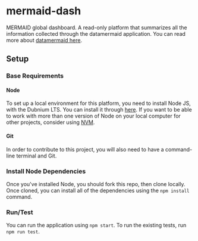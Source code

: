 # mermaid-dash

MERMAID global dashboard. A read-only platform that summarizes all the information collected through the datamermaid application. You can read more about [datamermaid here](https://datamermaid.org/).

## Setup

### Base Requirements

#### Node

To set up a local environment for this platform, you need to install Node JS, with the Dubnium LTS. You can install it through [here](https://nodejs.org/en/download/). If you want to be able to work with more than one version of Node on your local computer for other projects, consider using [NVM](https://github.com/nvm-sh/nvm).

#### Git

In order to contribute to this project, you will also need to have a command-line terminal and Git.

### Install Node Dependencies

Once you've installed Node, you should fork this repo, then clone locally. Once cloned, you can install all of the dependencies using the `npm install` command.

### Run/Test

You can run the application using `npm start`. To run the existing tests, run `npm run test`.
